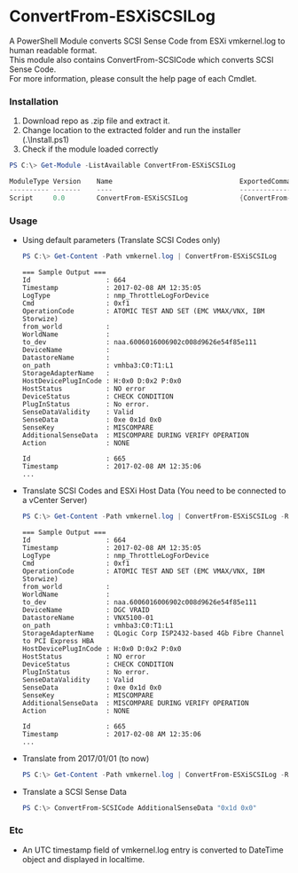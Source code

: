 
# ConvertFrom-ESXiSCSILog

A PowerShell Module converts SCSI Sense Code from ESXi vmkernel.log to human readable format.  
This module also contains ConvertFrom-SCSICode which converts SCSI Sense Code.  
For more information, please consult the help page of each Cmdlet.



### Installation

1. Download repo as .zip file and extract it.
2. Change location to the extracted folder and run the installer (.\Install.ps1)
3. Check if the module loaded correctly

```powershell
PS C:\> Get-Module -ListAvailable ConvertFrom-ESXiSCSILog

ModuleType Version    Name                                ExportedCommands
---------- -------    ----                                ----------------
Script     0.0        ConvertFrom-ESXiSCSILog             {ConvertFrom-ESXiSCSILog, ConvertFrom-SCSICode}
```



### Usage

* Using default parameters (Translate SCSI Codes only)

  ```powershell
  PS C:\> Get-Content -Path vmkernel.log | ConvertFrom-ESXiSCSILog
  ```

  ```
  === Sample Output ===
  Id                   : 664
  Timestamp            : 2017-02-08 AM 12:35:05
  LogType              : nmp_ThrottleLogForDevice
  Cmd                  : 0xf1
  OperationCode        : ATOMIC TEST AND SET (EMC VMAX/VNX, IBM Storwize)
  from_world           :
  WorldName            :
  to_dev               : naa.6006016006902c008d9626e54f85e111
  DeviceName           : 
  DatastoreName        : 
  on_path              : vmhba3:C0:T1:L1
  StorageAdapterName   : 
  HostDevicePlugInCode : H:0x0 D:0x2 P:0x0
  HostStatus           : NO error
  DeviceStatus         : CHECK CONDITION
  PlugInStatus         : No error.
  SenseDataValidity    : Valid
  SenseData            : 0xe 0x1d 0x0
  SenseKey             : MISCOMPARE
  AdditionalSenseData  : MISCOMPARE DURING VERIFY OPERATION
  Action               : NONE

  Id                   : 665
  Timestamp            : 2017-02-08 AM 12:35:06
  ...
  ```



* Translate SCSI Codes and ESXi Host Data (You need to be connected to a vCenter Server)

  ```powershell
  PS C:\> Get-Content -Path vmkernel.log | ConvertFrom-ESXiSCSILog -Resolve -Server vmhost.example.com
  ```

  ```
  === Sample Output ===
  Id                   : 664
  Timestamp            : 2017-02-08 AM 12:35:05
  LogType              : nmp_ThrottleLogForDevice
  Cmd                  : 0xf1
  OperationCode        : ATOMIC TEST AND SET (EMC VMAX/VNX, IBM Storwize)
  from_world           :
  WorldName            :
  to_dev               : naa.6006016006902c008d9626e54f85e111
  DeviceName           : DGC VRAID
  DatastoreName        : VNX5100-01
  on_path              : vmhba3:C0:T1:L1
  StorageAdapterName   : QLogic Corp ISP2432-based 4Gb Fibre Channel to PCI Express HBA
  HostDevicePlugInCode : H:0x0 D:0x2 P:0x0
  HostStatus           : NO error
  DeviceStatus         : CHECK CONDITION
  PlugInStatus         : No error.
  SenseDataValidity    : Valid
  SenseData            : 0xe 0x1d 0x0
  SenseKey             : MISCOMPARE
  AdditionalSenseData  : MISCOMPARE DURING VERIFY OPERATION
  Action               : NONE

  Id                   : 665
  Timestamp            : 2017-02-08 AM 12:35:06
  ...
  ```



* Translate from 2017/01/01 (to now)

  ```powershell
  PS C:\> Get-Content -Path vmkernel.log | ConvertFrom-ESXiSCSILog -Resolve -Server vmhost.example.com -Start 2017/01/01
  ```



* Translate a SCSI Sense Data

  ```powershell
  PS C:\> ConvertFrom-SCSICode AdditionalSenseData "0x1d 0x0"
  ```



### Etc

* An UTC timestamp field of vmkernel.log entry is converted to DateTime object and displayed in localtime.
